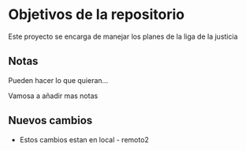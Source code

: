 # Objetivos de la repositorio

Este proyecto se encarga de manejar los planes de la liga de la justicia


## Notas
Pueden hacer lo que quieran...

Vamosa  a añadir mas notas


## Nuevos cambios
* Estos cambios estan en local - remoto2
